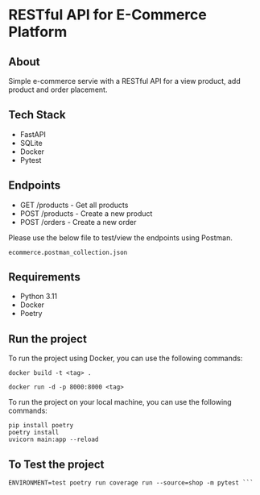 # RESTful API for E-Commerce Platform

## About

Simple e-commerce servie with a RESTful API for a view product, add product and order placement.

## Tech Stack

- FastAPI
- SQLite
- Docker
- Pytest

## Endpoints
- GET /products - Get all products
- POST /products - Create a new product
- POST /orders - Create a new order

 Please use the below file to test/view the endpoints using Postman.

 ```
 ecommerce.postman_collection.json
 ```

## Requirements

- Python 3.11
- Docker
- Poetry

## Run the project

To run the project using Docker, you can use the following commands:
```
docker build -t <tag> .
```

```
docker run -d -p 8000:8000 <tag>
```

To run the project on your local machine, you can use the following commands:

```
pip install poetry
poetry install
uvicorn main:app --reload
```

## To Test the project

```
ENVIRONMENT=test poetry run coverage run --source=shop -m pytest ```
